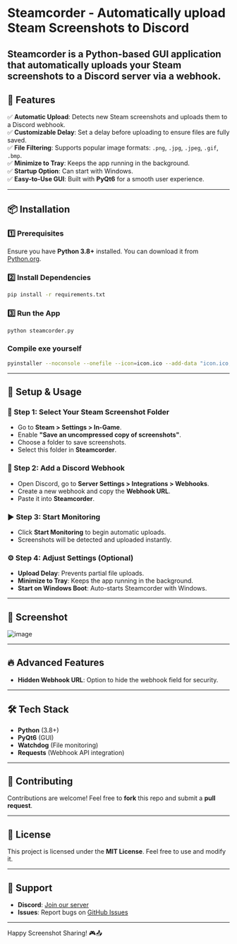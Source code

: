 # Steamcorder - Automatically upload Steam Screenshots to Discord

Steamcorder is a **Python-based GUI application** that automatically uploads your Steam screenshots to a **Discord server** via a webhook.
---

## 📌 Features

✅ **Automatic Upload**: Detects new Steam screenshots and uploads them to a Discord webhook.  
✅ **Customizable Delay**: Set a delay before uploading to ensure files are fully saved.  
✅ **File Filtering**: Supports popular image formats: `.png`, `.jpg`, `.jpeg`, `.gif`, `.bmp`.  
✅ **Minimize to Tray**: Keeps the app running in the background.  
✅ **Startup Option**: Can start with Windows.  
✅ **Easy-to-Use GUI**: Built with **PyQt6** for a smooth user experience.  

---

## 📦 Installation

### 1️⃣ Prerequisites
Ensure you have **Python 3.8+** installed. You can download it from [Python.org](https://www.python.org/downloads/).

### 2️⃣ Install Dependencies
```sh
pip install -r requirements.txt
```

### 3️⃣ Run the App
```sh
python steamcorder.py
```

###   Compile exe yourself
```sh
pyinstaller --noconsole --onefile --icon=icon.ico --add-data "icon.ico;." --add-data "icon.png;." --add-data "discord_icon.png;." Steamcorder.py

```

---

## 🔧 Setup & Usage

### 📂 Step 1: Select Your Steam Screenshot Folder
- Go to **Steam > Settings > In-Game**.
- Enable **"Save an uncompressed copy of screenshots"**.
- Choose a folder to save screenshots.
- Select this folder in **Steamcorder**.

### 🔗 Step 2: Add a Discord Webhook
- Open Discord, go to **Server Settings > Integrations > Webhooks**.
- Create a new webhook and copy the **Webhook URL**.
- Paste it into **Steamcorder**.

### ▶ Step 3: Start Monitoring
- Click **Start Monitoring** to begin automatic uploads.
- Screenshots will be detected and uploaded instantly.

### ⚙ Step 4: Adjust Settings (Optional)
- **Upload Delay**: Prevents partial file uploads.
- **Minimize to Tray**: Keeps the app running in the background.
- **Start on Windows Boot**: Auto-starts Steamcorder with Windows.

---

## 🎨 Screenshot
![image](https://github.com/user-attachments/assets/df5a7254-47c8-4210-af51-31493d4644dd)


---

## 🔥 Advanced Features
- **Hidden Webhook URL**: Option to hide the webhook field for security.

---

## 🛠 Tech Stack
- **Python** (3.8+)
- **PyQt6** (GUI)
- **Watchdog** (File monitoring)
- **Requests** (Webhook API integration)

---

## 🚀 Contributing
Contributions are welcome! Feel free to **fork** this repo and submit a **pull request**.

---

## 📜 License
This project is licensed under the **MIT License**. Feel free to use and modify it.

---

## 💬 Support
- **Discord**: [Join our server](https://discord.gg/dMvCH93sYX)
- **Issues**: Report bugs on [GitHub Issues](https://github.com/your-repo/issues)

---

Happy Screenshot Sharing! 🎮📤

